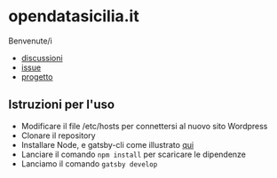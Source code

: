 # opendatasicilia.it

Benvenute/i


- [discussioni](https://github.com/opendatasicilia/opendatasicilia.it/discussions)
- [issue](https://github.com/opendatasicilia/opendatasicilia.it/issues)
- [progetto](https://github.com/orgs/opendatasicilia/projects/3/views/9)

## Istruzioni per l'uso
- Modificare il file /etc/hosts per connettersi al nuovo sito Wordpress
- Clonare il repository
- Installare Node, e gatsby-cli come illustrato [qui](https://github.com/opendatasicilia/opendatasicilia.it/discussions/29)
- Lanciare il comando `npm install` per scaricare le dipendenze
- Lanciamo il comando `gatsby develop`

